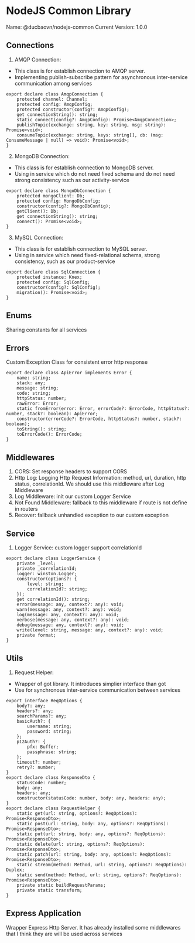 # NodeJS Common Library
Name: @ducbaovn/nodejs-common
Current Version: 1.0.0
## Connections
1. AMQP Connection:
- This class is for establish connection to AMQP server.
- Implementing publish-subscribe pattern for asynchronous inter-service communication among services
```
export declare class AmqpConnection {
    protected channel: Channel;
    protected config: AmqpConfig;
    protected constructor(config?: AmqpConfig);
    get connectionString(): string;
    static connect(config?: AmqpConfig): Promise<AmqpConnection>;
    publishTopic(exchange: string, key: string, msg: string): Promise<void>;
    consumeTopic(exchange: string, keys: string[], cb: (msg: ConsumeMessage | null) => void): Promise<void>;
}
```
2. MongoDB Connection:
- This class is for establish connection to MongoDB server.
- Using in service which do not need fixed schema and do not need strong consistency such as our activity-service
```
export declare class MongoDbConnection {
    protected mongoClient: Db;
    protected config: MongoDbConfig;
    constructor(config?: MongoDbConfig);
    getClient(): Db;
    get connectionString(): string;
    connect(): Promise<void>;
}
```
3. MySQL Connection:
- This class is for establish connection to MySQL server.
- Using in service which need fixed-relational schema, strong consistency, such as our product-service
```
export declare class SqlConnection {
    protected instance: Knex;
    protected config: SqlConfig;
    constructor(config?: SqlConfig);
    migration(): Promise<void>;
}
```
## Enums
Sharing constants for all services
## Errors
Custom Exception Class for consistent error http response
```
export declare class ApiError implements Error {
    name: string;
    stack: any;
    message: string;
    code: string;
    httpStatus: number;
    rawError: Error;
    static fromError(error: Error, errorCode?: ErrorCode, httpStatus?: number, stack?: boolean): ApiError;
    constructor(errorCode?: ErrorCode, httpStatus?: number, stack?: boolean);
    toString(): string;
    toErrorCode(): ErrorCode;
}
```
## Middlewares
1. CORS: Set response headers to support CORS
2. Http Log: Logging Http Request Information: method, url, duration, http status, correlationId. We should use this middleware after Log Middleware
3. Log Middleware: init our custom Logger Service
4. Not Found Middleware: fallback to this middleware if route is not define in routers
5. Recover: fallback unhandled exception to our custom exception
## Service
1. Logger Service: custom logger support correlationId
```
export declare class LoggerService {
    private _level;
    private _correlationId;
    logger: winston.Logger;
    constructor(options?: {
        level: string;
        correlationId?: string;
    });
    get correlationId(): string;
    error(message: any, context?: any): void;
    warn(message: any, context?: any): void;
    log(message: any, context?: any): void;
    verbose(message: any, context?: any): void;
    debug(message: any, context?: any): void;
    write(level: string, message: any, context?: any): void;
    private format;
}
```
## Utils
1. Request Helper:
- Wrapper of got library. It introduces simplier interface than got
- Use for synchronous inter-service communication between services
```
export interface ReqOptions {
    body?: any;
    headers?: any;
    searchParams?: any;
    basicAuth?: {
        username: string;
        password: string;
    };
    p12Auth?: {
        pfx: Buffer;
        passphrase: string;
    };
    timeout?: number;
    retry?: number;
}
export declare class ResponseDto {
    statusCode: number;
    body: any;
    headers: any;
    constructor(statusCode: number, body: any, headers: any);
}
export declare class RequestHelper {
    static get(url: string, options?: ReqOptions): Promise<ResponseDto>;
    static post(url: string, body: any, options?: ReqOptions): Promise<ResponseDto>;
    static put(url: string, body: any, options?: ReqOptions): Promise<ResponseDto>;
    static delete(url: string, options?: ReqOptions): Promise<ResponseDto>;
    static patch(url: string, body: any, options?: ReqOptions): Promise<ResponseDto>;
    static stream(method: Method, url: string, options?: ReqOptions): Duplex;
    static send(method: Method, url: string, options?: ReqOptions): Promise<ResponseDto>;
    private static buildRequestParams;
    private static transform;
}
```
## Express Application
Wrapper Express Http Server. It has already installed some middlewares that I think they are will be used across services